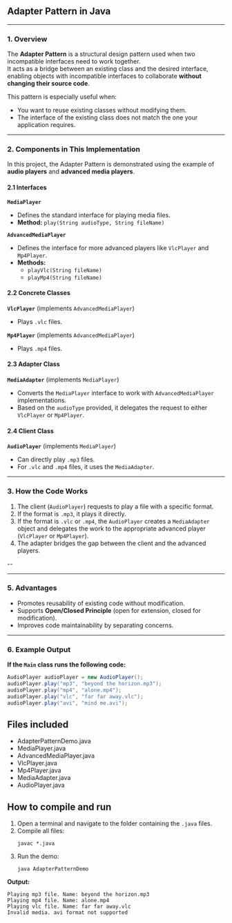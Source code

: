 ## Adapter Pattern in Java

---

### 1. Overview
The **Adapter Pattern** is a structural design pattern used when two incompatible interfaces need to work together.  
It acts as a bridge between an existing class and the desired interface, enabling objects with incompatible interfaces to collaborate **without changing their source code**.

This pattern is especially useful when:

- You want to reuse existing classes without modifying them.
- The interface of the existing class does not match the one your application requires.

---

### 2. Components in This Implementation
In this project, the Adapter Pattern is demonstrated using the example of **audio players** and **advanced media players**.

#### 2.1 Interfaces
**`MediaPlayer`**
- Defines the standard interface for playing media files.
- **Method:** `play(String audioType, String fileName)`

**`AdvancedMediaPlayer`**
- Defines the interface for more advanced players like `VlcPlayer` and `Mp4Player`.
- **Methods:**
  - `playVlc(String fileName)`
  - `playMp4(String fileName)`

#### 2.2 Concrete Classes
**`VlcPlayer`** (implements `AdvancedMediaPlayer`)
- Plays `.vlc` files.

**`Mp4Player`** (implements `AdvancedMediaPlayer`)
- Plays `.mp4` files.

#### 2.3 Adapter Class
**`MediaAdapter`** (implements `MediaPlayer`)
- Converts the `MediaPlayer` interface to work with `AdvancedMediaPlayer` implementations.
- Based on the `audioType` provided, it delegates the request to either `VlcPlayer` or `Mp4Player`.

#### 2.4 Client Class
**`AudioPlayer`** (implements `MediaPlayer`)
- Can directly play `.mp3` files.
- For `.vlc` and `.mp4` files, it uses the `MediaAdapter`.

---

### 3. How the Code Works
1. The client (`AudioPlayer`) requests to play a file with a specific format.
2. If the format is `.mp3`, it plays it directly.
3. If the format is `.vlc` or `.mp4`, the `AudioPlayer` creates a `MediaAdapter` object and delegates the work to the appropriate advanced player (`VlcPlayer` or `Mp4Player`).
4. The adapter bridges the gap between the client and the advanced players.

--

---

### 5. Advantages
- Promotes reusability of existing code without modification.
- Supports **Open/Closed Principle** (open for extension, closed for modification).
- Improves code maintainability by separating concerns.

---

### 6. Example Output

**If the `Main` class runs the following code:**
```java
AudioPlayer audioPlayer = new AudioPlayer();
audioPlayer.play("mp3", "beyond the horizon.mp3");
audioPlayer.play("mp4", "alone.mp4");
audioPlayer.play("vlc", "far far away.vlc");
audioPlayer.play("avi", "mind me.avi");
```

## Files included
- AdapterPatternDemo.java
- MediaPlayer.java
- AdvancedMediaPlayer.java
- VlcPlayer.java
- Mp4Player.java
- MediaAdapter.java
- AudioPlayer.java

## How to compile and run
1. Open a terminal and navigate to the folder containing the `.java` files.
2. Compile all files:
   ```
   javac *.java
   ```
3. Run the demo:
   ```
   java AdapterPatternDemo
   ```
**Output:**
```text
Playing mp3 file. Name: beyond the horizon.mp3
Playing mp4 file. Name: alone.mp4
Playing vlc file. Name: far far away.vlc
Invalid media. avi format not supported

